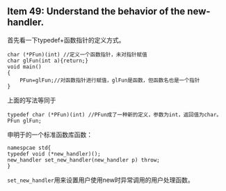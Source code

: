Item 49: Understand the behavior of the new-handler.
-------------------------------------

首先看一下typedef+函数指针的定义方式。

```
char (*PFun)(int) //定义一个函数指针，未对指针赋值
char glFun(int a){return;}
void main()
{
    PFun=glFun;//对函数指针进行赋值，glFun是函数，但函数名也是一个指针
}

```
上面的写法等同于

```
typedef char (*PFun)(int) //PFun成了一种新的定义，参数为int，返回值为char。
PFun glFun;
```

申明于<new>的一个标准函数库函数：

```
namespcae std{
typedef void (*new_handler)();
new_handler set_new_handler(new_handler p) throw;
}
```

`set_new_handler`用来设置用户使用new时异常调用的用户处理函数。

